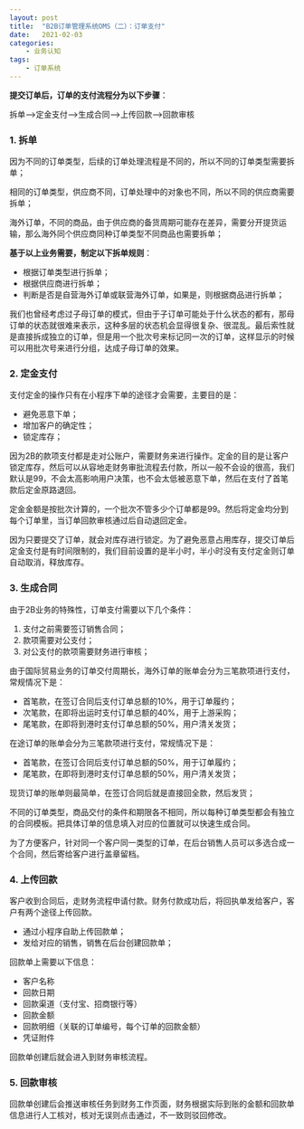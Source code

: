 ```yaml
---
layout: post
title:  "B2B订单管理系统OMS（二）：订单支付"
date:   2021-02-03
categories:
    - 业务认知
tags:
    - 订单系统
---
```


**提交订单后，订单的支付流程分为以下步骤**：

拆单——>定金支付——>生成合同——>上传回款——>回款审核

### 1. 拆单

因为不同的订单类型，后续的订单处理流程是不同的，所以不同的订单类型需要拆单；

相同的订单类型，供应商不同，订单处理中的对象也不同，所以不同的供应商需要拆单；

海外订单，不同的商品，由于供应商的备货周期可能存在差异，需要分开提货运输，那么海外同个供应商同种订单类型不同商品也需要拆单；

**基于以上业务需要，制定以下拆单规则**：

- 根据订单类型进行拆单；
- 根据供应商进行拆单；
- 判断是否是自营海外订单或联营海外订单，如果是，则根据商品进行拆单；

我们也曾经考虑过子母订单的模式，但由于子订单可能处于什么状态的都有，那母订单的状态就很难来表示，这种多层的状态机会显得很复杂、很混乱。最后索性就是直接拆成独立的订单，但是用一个批次号来标记同一次的订单，这样显示的时候可以用批次号来进行分组，达成子母订单的效果。

### 2. 定金支付

支付定金的操作只有在小程序下单的途径才会需要，主要目的是：

- 避免恶意下单；
- 增加客户的确定性；
- 锁定库存；

因为2B的款项支付都是走对公账户，需要财务来进行操作。定金的目的是让客户锁定库存，然后可以从容地走财务审批流程去付款，所以一般不会设的很高，我们默认是99，不会太高影响用户决策，也不会太低被恶意下单，然后在支付了首笔款后定金原路退回。

定金金额是按批次计算的，一个批次不管多少个订单都是99。然后将定金均分到每个订单里，当订单回款审核通过后自动退回定金。

因为只要提交了订单，就会对库存进行锁定。为了避免恶意占用库存，提交订单后定金支付是有时间限制的，我们目前设置的是半小时，半小时没有支付定金则订单自动取消，释放库存。

### 3. 生成合同

由于2B业务的特殊性，订单支付需要以下几个条件：

1. 支付之前需要签订销售合同；
2. 款项需要对公支付；
3. 对公支付的款项需要财务进行审核；

由于国际贸易业务的订单交付周期长，海外订单的账单会分为三笔款项进行支付，常规情况下是：

- 首笔款，在签订合同后支付订单总额的10%，用于订单履约；
- 次笔款，在即将出运时支付订单总额的40%，用于上游采购；
- 尾笔款，在即将到港时支付订单总额的50%，用户清关发货；

在途订单的账单会分为三笔款项进行支付，常规情况下是：

- 首笔款，在签订合同后支付订单总额的50%，用于订单履约；
- 尾笔款，在即将到港时支付订单总额的50%，用户清关发货；

现货订单的账单则最简单，在签订合同后就是直接回全款，然后发货；

不同的订单类型，商品交付的条件和期限各不相同，所以每种订单类型都会有独立的合同模板。把具体订单的信息填入对应的位置就可以快速生成合同。

为了方便客户，针对同一个客户同一类型的订单，在后台销售人员可以多选合成一个合同，然后寄给客户进行盖章留档。

### 4. 上传回款

客户收到合同后，走财务流程申请付款。财务付款成功后，将回执单发给客户，客户有两个途径上传回款。

- 通过小程序自助上传回款单；
- 发给对应的销售，销售在后台创建回款单；

回款单上需要以下信息：

- 客户名称
- 回款日期
- 回款渠道（支付宝、招商银行等）
- 回款金额
- 回款明细（关联的订单编号，每个订单的回款金额）
- 凭证附件

回款单创建后就会进入到财务审核流程。

### 5. 回款审核

回款单创建后会推送审核任务到财务工作页面，财务根据实际到账的金额和回款单信息进行人工核对，核对无误则点击通过，不一致则驳回修改。
